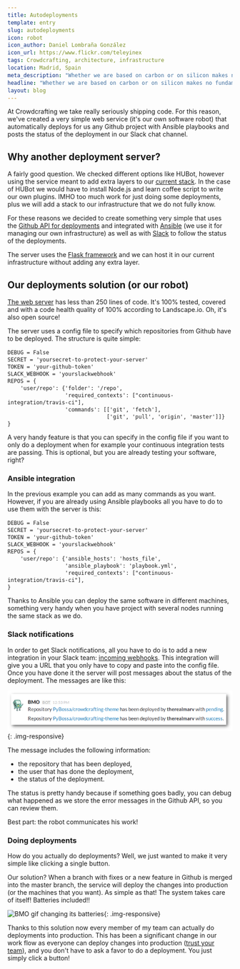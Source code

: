 ```yaml
---
title: Autodeployments
template: entry
slug: autodeployments
icon: robot
icon_author: Daniel Lombraña González
icon_url: https://www.flickr.com/teleyinex
tags: Crowdcrafting, architecture, infrastructure
location: Madrid, Spain
meta_description: "Whether we are based on carbon or on silicon makes no fundamental difference; we should each be treated with appropriate respect. Arthur C. Clarke" 
headline: "Whether we are based on carbon or on silicon makes no fundamental difference; we should each be treated with appropriate respect. Arthur C. Clarke" 
layout: blog
---
```


At Crowdcrafting we take really seriously shipping code. For this reason, we've
created a very simple web service (it's our own software robot) that automatically 
deploys for us any Github project with Ansible playbooks and posts the status of 
the deployment in our Slack chat channel.

<!--more-->

## Why another deployment server?

A fairly good question. We checked different options like HUBot, however using
the service meant to add extra layers to our [current stack](http://daniellombrana.es/blog/2015/02/10/infrastructure.html). In the case of HUBot 
we would have to install Node.js and learn coffee script to write our own
plugins. IMHO too much work for just doing some deployments, plus we will add a
stack to our infrastructure that we do not fully know.

For these reasons we decided to create something very simple that uses the
[Github API for
deployments](https://developer.github.com/v3/repos/deployments/) and integrated
with [Ansible](http://www.ansible.com/home) (we use it for managing
our own infrastructure) as well as with [Slack](http://slack.com) to follow the status of the
deployments.

The server uses the [Flask framework](http://flask.pocoo.org/) and we can host it in our current
infrastructure without adding any extra layer.

## Our deployments solution (or our robot)

[The web server](https://github.com/PYBOSSA/deployments) has less than 250 lines of 
code. It's 100% tested, covered and with a code health quality of 100% according to 
Landscape.io. Oh, it's also open source!

The server uses a config file to specify which repositories from Github have to
be deployed. The structure is quite simple:

```
DEBUG = False
SECRET = 'yoursecret-to-protect-your-server'
TOKEN = 'your-github-token'
SLACK_WEBHOOK = 'yourslackwebhook'
REPOS = {
    'user/repo': {'folder': '/repo',
                  'required_contexts': ["continuous-integration/travis-ci"],
                  'commands': [['git', 'fetch'],
                               ['git', 'pull', 'origin', 'master']]}
}
```

A very handy feature is that you can specify in the config file if you want to
only do a deployment when for example your continuous integration tests are passing. This is
optional, but you are already testing your software, right?

### Ansible integration

In the previous example you can add as many commands as you want. However, 
if you are already using Ansible playbooks all you have to do to use them with
the server is this:

```
DEBUG = False
SECRET = 'yoursecret-to-protect-your-server'
TOKEN = 'your-github-token'
SLACK_WEBHOOK = 'yourslackwebhook'
REPOS = {
    'user/repo': {'ansible_hosts': 'hosts_file',
                  'ansible_playbook': 'playbook.yml',
                  'required_contexts': ["continuous-integration/travis-ci"],
}
```
Thanks to Ansible you can deploy the same software in different machines,
something very handy when you have project with several nodes running the 
same stack as we do.


### Slack notifications

In order to get Slack notifications, all you have to do is to add a new
integration in your Slack team: [incoming webhooks](https://api.slack.com/incoming-webhooks). This integration will give
you a URL that you only have to copy and paste into the config file. Once you
have done it the server will post messages about the status of
the deployment. The messages are like this:

![Deployment screenshot](/assets/img/blog/deployments.png){: .img-responsive}

The message includes the following information:

* the repository that has been deployed,
* the user that has done the deployment,
* the status of the deployment.

The status is pretty handy because if something goes badly, you can debug what
happened as we store the error messages in the Github API, so you can review
them.

Best part: the robot communicates his work!

### Doing deployments

How do you actually do deployments? Well, we just wanted to make it very simple
like clicking a single button.

Our solution? When a branch with fixes or a new feature in Github is merged
into the master branch, the service will deploy the changes into production 
(or the machines that you want). As simple as that! The system takes care of
itself! Batteries included!!

![BMO gif changing its batteries](http://i.giphy.com/AMqCTHuCMFpM4.gif){: .img-responsive}

Thanks to this solution now every member of my team can actually do deployments
into production. This has been a significant change in our work flow as
everyone can deploy changes into production ([trust your team](http://daniellombrana.es/blog/2015/02/06/teams.html)), and you don't have to ask a favor to
do a deployment. You just simply click a button!
